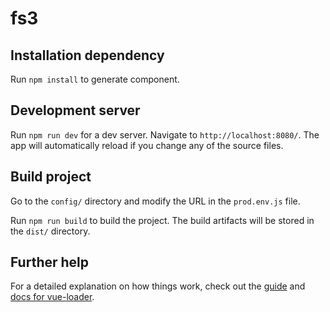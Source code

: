 # fs3

## Installation dependency

Run `npm install` to generate component.

## Development server

Run `npm run dev` for a dev server. Navigate to `http://localhost:8080/`. The app will automatically reload if you change any of the source files.

## Build project

Go to the `config/` directory and modify the URL in the `prod.env.js` file.

Run `npm run build` to build the project. The build artifacts will be stored in the `dist/` directory.

## Further help

For a detailed explanation on how things work, check out the [guide](http://vuejs-templates.github.io/webpack/) and [docs for vue-loader](http://vuejs.github.io/vue-loader).
